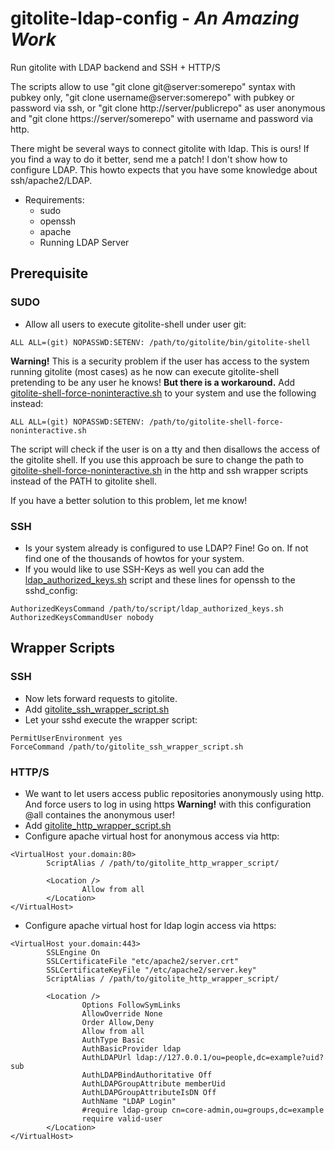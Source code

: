 # gitolite-ldap-config - *An Amazing Work*
Run gitolite with LDAP backend and SSH + HTTP/S

The scripts allow to use "git clone git@server:somerepo" syntax with pubkey only, "git clone username@server:somerepo" with pubkey or password via ssh, or "git clone http://server/publicrepo" as user anonymous and "git clone https://server/somerepo" with username and password via http.

There might be several ways to connect gitolite with ldap. This is ours! If you find a way to do it better, send me a patch!
I don't show how to configure LDAP. This howto expects that you have some knowledge about ssh/apache2/LDAP.

* Requirements:
    * sudo
    * openssh
    * apache
    * Running LDAP Server

## Prerequisite
### SUDO
* Allow all users to execute gitolite-shell under user git:
```
ALL ALL=(git) NOPASSWD:SETENV: /path/to/gitolite/bin/gitolite-shell 
```
**Warning!** This is a security problem if the user has access to the system running gitolite (most cases) as he now can execute gitolite-shell pretending to be any user he knows!
**But there is a workaround.** Add [gitolite-shell-force-noninteractive.sh](https://github.com/tillsteinbach/gitolite-ldap-config/blob/master/gitolite-shell-force-noninteractive.sh) to your system and use the following instead:
```
ALL ALL=(git) NOPASSWD:SETENV: /path/to/gitolite-shell-force-noninteractive.sh
```
The script will check if the user is on a tty and then disallows the access of the gitolite shell. If you use this approach be sure to change the path to [gitolite-shell-force-noninteractive.sh](https://github.com/tillsteinbach/gitolite-ldap-config/blob/master/gitolite-shell-force-noninteractive.sh) in the http and ssh wrapper scripts instead of the PATH to gitolite shell.

If you have a better solution to this problem, let me know!

### SSH
* Is your system already is configured to use LDAP? Fine! Go on. If not find one of the thousands of howtos for your system.
* If you would like to use SSH-Keys as well you can add the [ldap_authorized_keys.sh](https://github.com/tillsteinbach/gitolite-ldap-config/blob/master/ldap_authorized_keys.sh) script and these lines for openssh to the sshd_config:
```
AuthorizedKeysCommand /path/to/script/ldap_authorized_keys.sh
AuthorizedKeysCommandUser nobody
```
## Wrapper Scripts

### SSH
* Now lets forward requests to gitolite.
* Add [gitolite_ssh_wrapper_script.sh](https://github.com/tillsteinbach/gitolite-ldap-config/blob/master/gitolite_ssh_wrapper_script.sh)
* Let your sshd execute the wrapper script:
```
PermitUserEnvironment yes
ForceCommand /path/to/gitolite_ssh_wrapper_script.sh
```

### HTTP/S
* We want to let users access public repositories anonymously using http. And force users to log in using https
**Warning!** with this configuration @all containes the anonymous user!
* Add [gitolite_http_wrapper_script.sh](https://github.com/tillsteinbach/gitolite-ldap-config/blob/master/gitolite_http_wrapper_script.sh)
* Configure apache virtual host for anonymous access via http:
```
<VirtualHost your.domain:80>
        ScriptAlias / /path/to/gitolite_http_wrapper_script/

        <Location />
                Allow from all
        </Location>
</VirtualHost>
```
* Configure apache virtual host for ldap login access via https:
```
<VirtualHost your.domain:443>
        SSLEngine On
        SSLCertificateFile "etc/apache2/server.crt"
        SSLCertificateKeyFile "/etc/apache2/server.key"
        ScriptAlias / /path/to/gitolite_http_wrapper_script/

        <Location />
                Options FollowSymLinks
                AllowOverride None
                Order Allow,Deny
                Allow from all
                AuthType Basic
                AuthBasicProvider ldap
                AuthLDAPUrl ldap://127.0.0.1/ou=people,dc=example?uid?sub
                AuthLDAPBindAuthoritative Off
                AuthLDAPGroupAttribute memberUid
                AuthLDAPGroupAttributeIsDN Off
                AuthName "LDAP Login"
                #require ldap-group cn=core-admin,ou=groups,dc=example
                require valid-user
        </Location>
</VirtualHost>
```
